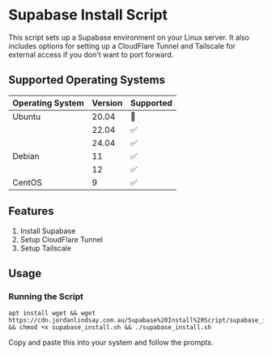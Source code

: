 # Supabase Install Script

This script sets up a Supabase environment on your Linux server. It also includes options for setting up a CloudFlare Tunnel and Tailscale for external access if you don't want to port forward.

## Supported Operating Systems
| Operating System | Version | Supported          
| ---------------- | ------- | ------------------ 
| Ubuntu           | 20.04   | :red_circle:
|                  | 22.04   | :white_check_mark: 
|                  | 24.04   | :white_check_mark:
| Debian           | 11      | :white_check_mark:
|                  | 12      | :white_check_mark:
| CentOS           | 9       | :white_check_mark:

## Features

1. Install Supabase
2. Setup CloudFlare Tunnel
3. Setup Tailscale

## Usage

### Running the Script

```
apt install wget && wget https://cdn.jordanlindsay.com.au/Supabase%20Install%20Script/supabase_install.sh && chmod +x supabase_install.sh && ./supabase_install.sh
```
Copy and paste this into your system and follow the prompts.
